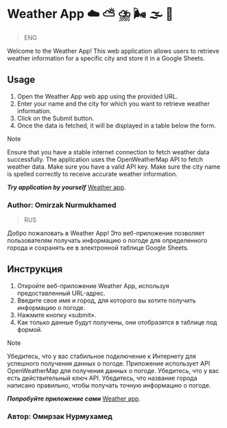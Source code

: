# Weather App :cloud: :partly_sunny: :cloud_with_lightning_and_rain: :wind_face: :fog: :rainbow:
> ENG

Welcome to the Weather App! This web application allows users to retrieve weather information for a specific city and store it in a Google Sheets.

## Usage
1. Open the Weather App web app using the provided URL.
2. Enter your name and the city for which you want to retrieve weather information.
3. Click on the Submit button.
4. Once the data is fetched, it will be displayed in a table below the form.

> [!NOTE]
> Ensure that you have a stable internet connection to fetch weather data successfully.
> The application uses the OpenWeatherMap API to fetch weather data. Make sure you have a valid API key.
> Make sure the city name is spelled correctly to receive accurate weather information.

***Try application by yourself*** [Weather app](https://script.google.com/macros/s/AKfycbzgY3jP7lpxjFUGeQOucyp4ysvbMZ2LXJRz3WXi6JbmigUgsx5sHrg32_Oj496TSLUvhg/exec).

### Author: Omirzak Nurmukhamed

> RUS

Добро пожаловать в Weather App! Это веб-приложение позволяет пользователям получать информацию о погоде для определенного города и сохранять ее в электронной таблице Google Sheets.

## Инструкция 
1. Откройте веб-приложение Weather App, используя предоставленный URL-адрес.
2. Введите свое имя и город, для которого вы хотите получить информацию о погоде.
3. Нажмите кнопку «submit».
4. Как только данные будут получены, они отобразятся в таблице под формой.

> [!NOTE]
> Убедитесь, что у вас стабильное подключение к Интернету для успешного получения данных о погоде.
> Приложение использует API OpenWeatherMap для получения данных о погоде. Убедитесь, что у вас есть действительный ключ API.
> Убедитесь, что название города написано правильно, чтобы получать точную информацию о погоде.

***Попробуйте приложение сами*** [Weather app](https://script.google.com/macros/s/AKfycbzgY3jP7lpxjFUGeQOucyp4ysvbMZ2LXJRz3WXi6JbmigUgsx5sHrg32_Oj496TSLUvhg/exec).

### Автор: Омирзак Нурмухамед
